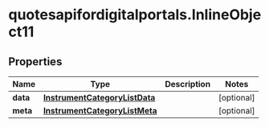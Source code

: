 # quotesapifordigitalportals.InlineObject11

## Properties

Name | Type | Description | Notes
------------ | ------------- | ------------- | -------------
**data** | [**InstrumentCategoryListData**](InstrumentCategoryListData.md) |  | [optional] 
**meta** | [**InstrumentCategoryListMeta**](InstrumentCategoryListMeta.md) |  | [optional] 


